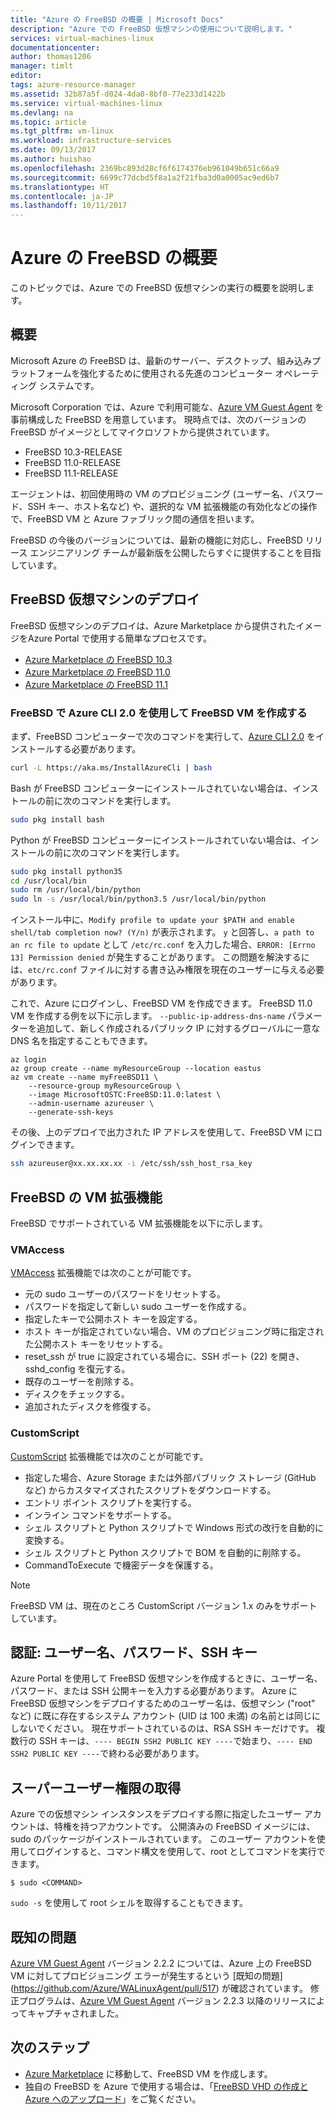 ```yaml
---
title: "Azure の FreeBSD の概要 | Microsoft Docs"
description: "Azure での FreeBSD 仮想マシンの使用について説明します。"
services: virtual-machines-linux
documentationcenter: 
author: thomas1206
manager: timlt
editor: 
tags: azure-resource-manager
ms.assetid: 32b87a5f-d024-4da0-8bf0-77e233d1422b
ms.service: virtual-machines-linux
ms.devlang: na
ms.topic: article
ms.tgt_pltfrm: vm-linux
ms.workload: infrastructure-services
ms.date: 09/13/2017
ms.author: huishao
ms.openlocfilehash: 2369bc893d28cf6f6174376eb961049b651c66a9
ms.sourcegitcommit: 6699c77dcbd5f8a1a2f21fba3d0a0005ac9ed6b7
ms.translationtype: HT
ms.contentlocale: ja-JP
ms.lasthandoff: 10/11/2017
---
```

# <a name="introduction-to-freebsd-on-azure"></a>Azure の FreeBSD の概要
このトピックでは、Azure での FreeBSD 仮想マシンの実行の概要を説明します。

## <a name="overview"></a>概要
Microsoft Azure の FreeBSD は、最新のサーバー、デスクトップ、組み込みプラットフォームを強化するために使用される先進のコンピューター オペレーティング システムです。

Microsoft Corporation では、Azure で利用可能な、[Azure VM Guest Agent](https://github.com/Azure/WALinuxAgent/) を事前構成した FreeBSD を用意しています。 現時点では、次のバージョンの FreeBSD がイメージとしてマイクロソフトから提供されています。

- FreeBSD 10.3-RELEASE
- FreeBSD 11.0-RELEASE
- FreeBSD 11.1-RELEASE

エージェントは、初回使用時の VM のプロビジョニング (ユーザー名、パスワード、SSH キー、ホスト名など) や、選択的な VM 拡張機能の有効化などの操作で、FreeBSD VM と Azure ファブリック間の通信を担います。

FreeBSD の今後のバージョンについては、最新の機能に対応し、FreeBSD リリース エンジニアリング チームが最新版を公開したらすぐに提供することを目指しています。

## <a name="deploying-a-freebsd-virtual-machine"></a>FreeBSD 仮想マシンのデプロイ
FreeBSD 仮想マシンのデプロイは、Azure Marketplace から提供されたイメージをAzure Portal で使用する簡単なプロセスです。

- [Azure Marketplace の FreeBSD 10.3](https://azure.microsoft.com/marketplace/partners/microsoft/freebsd103/)
- [Azure Marketplace の FreeBSD 11.0](https://azure.microsoft.com/marketplace/partners/microsoft/freebsd110/)
- [Azure Marketplace の FreeBSD 11.1](https://azuremarketplace.microsoft.com/marketplace/apps/Microsoft.FreeBSD111)

### <a name="create-a-freebsd-vm-through-azure-cli-20-on-freebsd"></a>FreeBSD で Azure CLI 2.0 を使用して FreeBSD VM を作成する
まず、FreeBSD コンピューターで次のコマンドを実行して、[Azure CLI 2.0](https://docs.microsoft.com/cli/azure/get-started-with-azure-cli) をインストールする必要があります。

```bash 
curl -L https://aka.ms/InstallAzureCli | bash
```

Bash が FreeBSD コンピューターにインストールされていない場合は、インストールの前に次のコマンドを実行します。 

```bash
sudo pkg install bash
```

Python が FreeBSD コンピューターにインストールされていない場合は、インストールの前に次のコマンドを実行します。 

```bash
sudo pkg install python35
cd /usr/local/bin 
sudo rm /usr/local/bin/python 
sudo ln -s /usr/local/bin/python3.5 /usr/local/bin/python
```

インストール中に、`Modify profile to update your $PATH and enable shell/tab completion now? (Y/n)` が表示されます。 `y` と回答し、`a path to an rc file to update` として `/etc/rc.conf` を入力した場合、`ERROR: [Errno 13] Permission denied` が発生することがあります。 この問題を解決するには、`etc/rc.conf` ファイルに対する書き込み権限を現在のユーザーに与える必要があります。

これで、Azure にログインし、FreeBSD VM を作成できます。 FreeBSD 11.0 VM を作成する例を以下に示します。 `--public-ip-address-dns-name` パラメーターを追加して、新しく作成されるパブリック IP に対するグローバルに一意な DNS 名を指定することもできます。 

```azurecli
az login 
az group create --name myResourceGroup --location eastus
az vm create --name myFreeBSD11 \
    --resource-group myResourceGroup \
    --image MicrosoftOSTC:FreeBSD:11.0:latest \
    --admin-username azureuser \
    --generate-ssh-keys
```

その後、上のデプロイで出力された IP アドレスを使用して、FreeBSD VM にログインできます。 

```bash
ssh azureuser@xx.xx.xx.xx -i /etc/ssh/ssh_host_rsa_key
```   

## <a name="vm-extensions-for-freebsd"></a>FreeBSD の VM 拡張機能
FreeBSD でサポートされている VM 拡張機能を以下に示します。

### <a name="vmaccess"></a>VMAccess
[VMAccess](https://github.com/Azure/azure-linux-extensions/tree/master/VMAccess) 拡張機能では次のことが可能です。

* 元の sudo ユーザーのパスワードをリセットする。
* パスワードを指定して新しい sudo ユーザーを作成する。
* 指定したキーで公開ホスト キーを設定する。
* ホスト キーが指定されていない場合、VM のプロビジョニング時に指定された公開ホスト キーをリセットする。
* reset_ssh が true に設定されている場合に、SSH ポート (22) を開き、sshd_config を復元する。
* 既存のユーザーを削除する。
* ディスクをチェックする。
* 追加されたディスクを修復する。

### <a name="customscript"></a>CustomScript
[CustomScript](https://github.com/Azure/azure-linux-extensions/tree/master/CustomScript) 拡張機能では次のことが可能です。

* 指定した場合、Azure Storage または外部パブリック ストレージ (GitHub など) からカスタマイズされたスクリプトをダウンロードする。
* エントリ ポイント スクリプトを実行する。
* インライン コマンドをサポートする。
* シェル スクリプトと Python スクリプトで Windows 形式の改行を自動的に変換する。
* シェル スクリプトと Python スクリプトで BOM を自動的に削除する。
* CommandToExecute で機密データを保護する。

> [!NOTE]
> FreeBSD VM は、現在のところ CustomScript バージョン 1.x のみをサポートしています。  

## <a name="authentication-user-names-passwords-and-ssh-keys"></a>認証: ユーザー名、パスワード、SSH キー
Azure Portal を使用して FreeBSD 仮想マシンを作成するときに、ユーザー名、パスワード、または SSH 公開キーを入力する必要があります。
Azure に FreeBSD 仮想マシンをデプロイするためのユーザー名は、仮想マシン ("root" など) に既に存在するシステム アカウント (UID は 100 未満) の名前とは同じにしないでください。
現在サポートされているのは、RSA SSH キーだけです。 複数行の SSH キーは、`---- BEGIN SSH2 PUBLIC KEY ----`で始まり、`---- END SSH2 PUBLIC KEY ----`で終わる必要があります。

## <a name="obtaining-superuser-privileges"></a>スーパーユーザー権限の取得
Azure での仮想マシン インスタンスをデプロイする際に指定したユーザー アカウントは、特権を持つアカウントです。 公開済みの FreeBSD イメージには、sudo のパッケージがインストールされています。
このユーザー アカウントを使用してログインすると、コマンド構文を使用して、root としてコマンドを実行できます。

```
$ sudo <COMMAND>
```

`sudo -s` を使用して root シェルを取得することもできます。

## <a name="known-issues"></a>既知の問題
[Azure VM Guest Agent](https://github.com/Azure/WALinuxAgent/) バージョン 2.2.2 については、Azure 上の FreeBSD VM に対してプロビジョニング エラーが発生するという [既知の問題] (https://github.com/Azure/WALinuxAgent/pull/517) が確認されています。 修正プログラムは、[Azure VM Guest Agent](https://github.com/Azure/WALinuxAgent/) バージョン 2.2.3 以降のリリースによってキャプチャされました。 

## <a name="next-steps"></a>次のステップ
* [Azure Marketplace](https://azure.microsoft.com/marketplace/partners/microsoft/freebsd110/) に移動して、FreeBSD VM を作成します。
* 独自の FreeBSD を Azure で使用する場合は、「[FreeBSD VHD の作成と Azure へのアップロード](classic/freebsd-create-upload-vhd.md)」をご覧ください。
